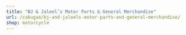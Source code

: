 ```yaml
---
title: "BJ & Jaleel’s Motor Parts & General Merchandise"
url: /cabugao/bj-and-jaleels-motor-parts-and-general-merchandise/
shop: motorcycle
---
```

